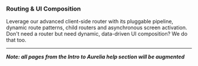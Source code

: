 ### Routing & UI Composition

Leverage our advanced client-side router with its pluggable pipeline, dynamic route patterns, child routers and asynchronous screen activation. Don't need a router but need dynamic, data-driven UI composition? We do that too.

* * *
***Note: all pages from the Intro to Aurelia help section will be augmented***